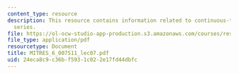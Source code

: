 ```yaml
---
content_type: resource
description: This resource contains information related to continuous-time fourier
  series.
file: https://ol-ocw-studio-app-production.s3.amazonaws.com/courses/res-6-007-signals-and-systems-spring-2011/24eca8c9c36bf5931c022e17fd44dbfc_MITRES_6_007S11_lec07.pdf
file_type: application/pdf
resourcetype: Document
title: MITRES_6_007S11_lec07.pdf
uid: 24eca8c9-c36b-f593-1c02-2e17fd44dbfc
---
```

